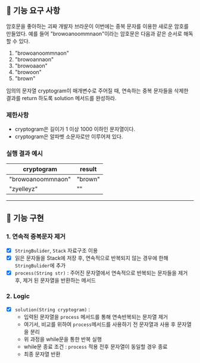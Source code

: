 ## 🚀 기능 요구 사항

암호문을 좋아하는 괴짜 개발자 브라운이 이번에는 중복 문자를 이용한 새로운 암호를 만들었다. 예를 들어 "browoanoommnaon"이라는 암호문은 다음과 같은 순서로 해독할 수 있다.

1. "browoanoommnaon"
2. "browoannaon"
3. "browoaaon"
4. "browoon"
5. "brown"

임의의 문자열 cryptogram이 매개변수로 주어질 때, 연속하는 중복 문자들을 삭제한 결과를 return 하도록 solution 메서드를 완성하라.

### 제한사항

- cryptogram은 길이가 1 이상 1000 이하인 문자열이다.
- cryptogram은 알파벳 소문자로만 이루어져 있다.

### 실행 결과 예시

| cryptogram | result |
| --- | --- |
| "browoanoommnaon" | "brown" |
| "zyelleyz" | "" |

---
## 📮 기능 구현

### 1. 연속적 중복문자 제거
 - [x] `StringBulider`, `Stack` 자료구조 이용
 - [x] 읽은 문자들을 Stack에 저장 후, 연속적으로 반복되지 않는 경우에 한해 `StringBulider`에 추가
 - [x] `process(String str)` : 주어진 문자열에서 연속적으로 반복되는 문자들을 제거 후, 제거 된 문자열을 반환하는 메서드

### 2. Logic
 - [x] `solution(String cryptogram)` :
   - 입력된 문자열을 `process` 메서드를 통해 연속반복되는 문자열 제거
   - 여기서, 비교를 위하여 `process`메서드를 사용하기 전 문자열과 사용 후 문자열을 분리
   - 위 과정을 while문을 통한 반복 실행
   - while문 종료 조건 : `process` 적용 전후 문자열이 동일할 경우 종료
   - 최종 문자열 반환